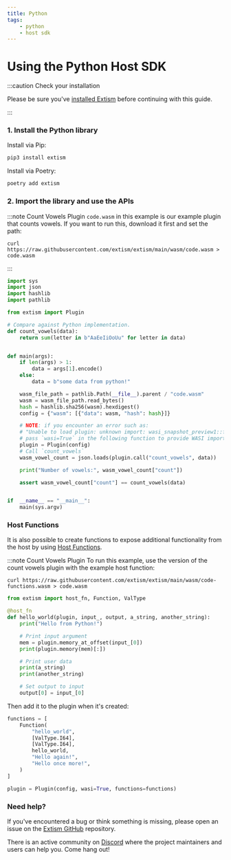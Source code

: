 ```yaml
---
title: Python
tags:
    - python
    - host sdk
---
```


# Using the Python Host SDK


:::caution Check your installation

Please be sure you've [installed Extism](/docs/install) before continuing with this guide.

:::

### 1. Install the Python library

Install via Pip:
```sh
pip3 install extism
```

Install via Poetry:
```sh
poetry add extism
```

### 2. Import the library and use the APIs

:::note Count Vowels Plugin
`code.wasm` in this example is our example plugin that counts vowels. If you want to run this, download it first and set the path:

```
curl https://raw.githubusercontent.com/extism/extism/main/wasm/code.wasm > code.wasm
```
:::

```python title=app.py
import sys
import json
import hashlib
import pathlib

from extism import Plugin

# Compare against Python implementation.
def count_vowels(data):
    return sum(letter in b"AaEeIiOoUu" for letter in data)


def main(args):
    if len(args) > 1:
        data = args[1].encode()
    else:
        data = b"some data from python!"

    wasm_file_path = pathlib.Path(__file__).parent / "code.wasm"
    wasm = wasm_file_path.read_bytes()
    hash = hashlib.sha256(wasm).hexdigest()
    config = {"wasm": [{"data": wasm, "hash": hash}]}

    # NOTE: if you encounter an error such as: 
    # "Unable to load plugin: unknown import: wasi_snapshot_preview1::fd_write has not been defined"
    # pass `wasi=True` in the following function to provide WASI imports to your plugin.
    plugin = Plugin(config)
    # Call `count_vowels`
    wasm_vowel_count = json.loads(plugin.call("count_vowels", data))

    print("Number of vowels:", wasm_vowel_count["count"])

    assert wasm_vowel_count["count"] == count_vowels(data)


if  __name__ == "__main__":
    main(sys.argv)
```

### Host Functions

It is also possible to create functions to expose additional functionality from the host by using [Host Functions](/docs/concepts/host-functions/).

:::note Count Vowels Plugin
To run this example, use the version of the count vowels plugin with the example host function:

```
curl https://raw.githubusercontent.com/extism/extism/main/wasm/code-functions.wasm > code.wasm
```

```python
from extism import host_fn, Function, ValType

@host_fn
def hello_world(plugin, input_, output, a_string, another_string):
    print("Hello from Python!")

    # Print input argument
    mem = plugin.memory_at_offset(input_[0])
    print(plugin.memory(mem)[:])

    # Print user data
    print(a_string)
    print(another_string)

    # Set output to input 
    output[0] = input_[0]


```

Then add it to the plugin when it's created:

```python
functions = [
    Function(
        "hello_world",
        [ValType.I64],
        [ValType.I64],
        hello_world,
        "Hello again!",
        "Hello once more!",
    )
]

plugin = Plugin(config, wasi=True, functions=functions)
```

### Need help?

If you've encountered a bug or think something is missing, please open an issue on the [Extism GitHub](https://github.com/extism/extism) repository.

There is an active community on [Discord](https://discord.gg/cx3usBCWnc) where the project maintainers and users can help you. Come hang out!

